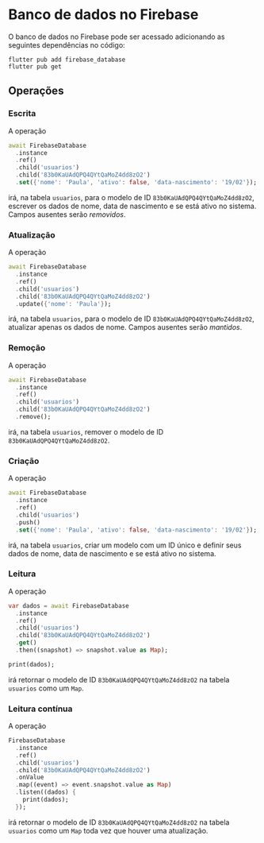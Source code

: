 # Banco de dados no Firebase

O banco de dados no Firebase pode ser acessado adicionando as seguintes dependências no código:

```shell
flutter pub add firebase_database
flutter pub get
```

## Operações

### Escrita

A operação

```dart
await FirebaseDatabase
  .instance
  .ref()
  .child('usuarios')
  .child('83b0KaUAdQPQ4QYtQaMoZ4dd8zO2')
  .set({'nome': 'Paula', 'ativo': false, 'data-nascimento': '19/02'});
```

irá, na tabela `usuarios`, para o modelo de ID `83b0KaUAdQPQ4QYtQaMoZ4dd8zO2`, escrever
os dados de nome, data de nascimento e se está ativo no sistema. Campos ausentes serão *removidos*.

### Atualização

A operação

```dart
await FirebaseDatabase
  .instance
  .ref()
  .child('usuarios')
  .child('83b0KaUAdQPQ4QYtQaMoZ4dd8zO2')
  .update({'nome': 'Paula'});
```

irá, na tabela `usuarios`, para o modelo de ID `83b0KaUAdQPQ4QYtQaMoZ4dd8zO2`, atualizar
apenas os dados de nome. Campos ausentes serão *mantidos*.

### Remoção

A operação

```dart
await FirebaseDatabase
  .instance
  .ref()
  .child('usuarios')
  .child('83b0KaUAdQPQ4QYtQaMoZ4dd8zO2')
  .remove();
```

irá, na tabela `usuarios`, remover o modelo de ID `83b0KaUAdQPQ4QYtQaMoZ4dd8zO2`.

### Criação

A operação

```dart
await FirebaseDatabase
  .instance
  .ref()
  .child('usuarios')
  .push()
  .set({'nome': 'Paula', 'ativo': false, 'data-nascimento': '19/02'});
```

irá, na tabela `usuarios`, criar um modelo com um ID único e definir seus dados de 
nome, data de nascimento e se está ativo no sistema.

### Leitura

A operação

```dart
var dados = await FirebaseDatabase
  .instance
  .ref()
  .child('usuarios')
  .child('83b0KaUAdQPQ4QYtQaMoZ4dd8zO2')
  .get()
  .then((snapshot) => snapshot.value as Map);

print(dados);
```

irá retornar o modelo de ID `83b0KaUAdQPQ4QYtQaMoZ4dd8zO2` na tabela `usuarios` como um `Map`.

### Leitura contínua

A operação

```dart
FirebaseDatabase
  .instance
  .ref()
  .child('usuarios')
  .child('83b0KaUAdQPQ4QYtQaMoZ4dd8zO2')
  .onValue
  .map((event) => event.snapshot.value as Map)
  .listen((dados) {
    print(dados);
  });
```

irá retornar o modelo de ID `83b0KaUAdQPQ4QYtQaMoZ4dd8zO2` na tabela `usuarios` como um `Map`
toda vez que houver uma atualização.
